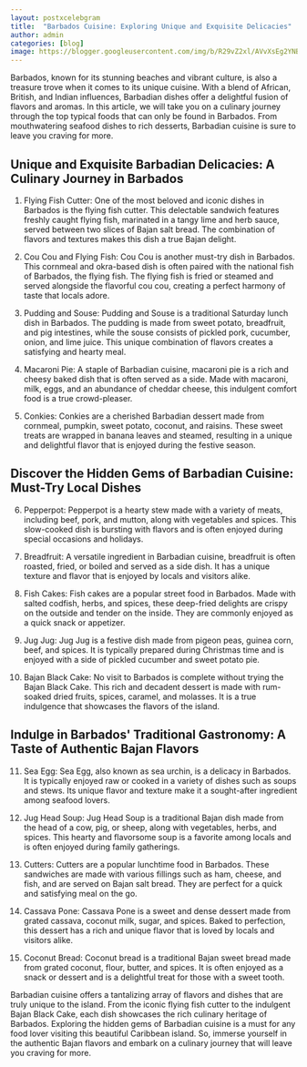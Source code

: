 ```yaml
---
layout: postxcelebgram
title:  "Barbados Cuisine: Exploring Unique and Exquisite Delicacies"
author: admin
categories: [blog]
image: https://blogger.googleusercontent.com/img/b/R29vZ2xl/AVvXsEg2YNBMvK0Wk4o2iVJr5zbyBgFTVRnVW9JMRPo6_tqjEPxjLTImGVi7a6JiQmJNjMHQ_SxhmEb0un9WXdsUWSOmI2EqpKQoXURQ9qprlqQ0jr0yh_p9qb_vZy0e3nmsuzdz5KRE8jn9L2km9r_cFOWDz2W9GkIxpdKMXB69ZpbI82GItohsmnWT7Jq2scUP/s1600/images%20%287%29.jpeg
---
```





<p>Barbados, known for its stunning beaches and vibrant culture, is also a treasure trove when it comes to its unique cuisine. With a blend of African, British, and Indian influences, Barbadian dishes offer a delightful fusion of flavors and aromas. In this article, we will take you on a culinary journey through the top typical foods that can only be found in Barbados. From mouthwatering seafood dishes to rich desserts, Barbadian cuisine is sure to leave you craving for more.</p>
<h2>Unique and Exquisite Barbadian Delicacies: A Culinary Journey in Barbados</h2>
<ol>
<li>
<p>Flying Fish Cutter:
One of the most beloved and iconic dishes in Barbados is the flying fish cutter. This delectable sandwich features freshly caught flying fish, marinated in a tangy lime and herb sauce, served between two slices of Bajan salt bread. The combination of flavors and textures makes this dish a true Bajan delight.</p>
</li>
<li>
<p>Cou Cou and Flying Fish:
Cou Cou is another must-try dish in Barbados. This cornmeal and okra-based dish is often paired with the national fish of Barbados, the flying fish. The flying fish is fried or steamed and served alongside the flavorful cou cou, creating a perfect harmony of taste that locals adore.</p>
</li>
<li>
<p>Pudding and Souse:
Pudding and Souse is a traditional Saturday lunch dish in Barbados. The pudding is made from sweet potato, breadfruit, and pig intestines, while the souse consists of pickled pork, cucumber, onion, and lime juice. This unique combination of flavors creates a satisfying and hearty meal.</p>
</li>
<li>
<p>Macaroni Pie:
A staple of Barbadian cuisine, macaroni pie is a rich and cheesy baked dish that is often served as a side. Made with macaroni, milk, eggs, and an abundance of cheddar cheese, this indulgent comfort food is a true crowd-pleaser.</p>
</li>
<li>
<p>Conkies:
Conkies are a cherished Barbadian dessert made from cornmeal, pumpkin, sweet potato, coconut, and raisins. These sweet treats are wrapped in banana leaves and steamed, resulting in a unique and delightful flavor that is enjoyed during the festive season.</p>
</li>
</ol>
<h2>Discover the Hidden Gems of Barbadian Cuisine: Must-Try Local Dishes</h2>
<ol start="6">
<li>
<p>Pepperpot:
Pepperpot is a hearty stew made with a variety of meats, including beef, pork, and mutton, along with vegetables and spices. This slow-cooked dish is bursting with flavors and is often enjoyed during special occasions and holidays.</p>
</li>
<li>
<p>Breadfruit:
A versatile ingredient in Barbadian cuisine, breadfruit is often roasted, fried, or boiled and served as a side dish. It has a unique texture and flavor that is enjoyed by locals and visitors alike.</p>
</li>
<li>
<p>Fish Cakes:
Fish cakes are a popular street food in Barbados. Made with salted codfish, herbs, and spices, these deep-fried delights are crispy on the outside and tender on the inside. They are commonly enjoyed as a quick snack or appetizer.</p>
</li>
<li>
<p>Jug Jug:
Jug Jug is a festive dish made from pigeon peas, guinea corn, beef, and spices. It is typically prepared during Christmas time and is enjoyed with a side of pickled cucumber and sweet potato pie.</p>
</li>
<li>
<p>Bajan Black Cake:
No visit to Barbados is complete without trying the Bajan Black Cake. This rich and decadent dessert is made with rum-soaked dried fruits, spices, caramel, and molasses. It is a true indulgence that showcases the flavors of the island.</p>
</li>
</ol>
<h2>Indulge in Barbados' Traditional Gastronomy: A Taste of Authentic Bajan Flavors</h2>
<ol start="11">
<li>
<p>Sea Egg:
Sea Egg, also known as sea urchin, is a delicacy in Barbados. It is typically enjoyed raw or cooked in a variety of dishes such as soups and stews. Its unique flavor and texture make it a sought-after ingredient among seafood lovers.</p>
</li>
<li>
<p>Jug Head Soup:
Jug Head Soup is a traditional Bajan dish made from the head of a cow, pig, or sheep, along with vegetables, herbs, and spices. This hearty and flavorsome soup is a favorite among locals and is often enjoyed during family gatherings.</p>
</li>
<li>
<p>Cutters:
Cutters are a popular lunchtime food in Barbados. These sandwiches are made with various fillings such as ham, cheese, and fish, and are served on Bajan salt bread. They are perfect for a quick and satisfying meal on the go.</p>
</li>
<li>
<p>Cassava Pone:
Cassava Pone is a sweet and dense dessert made from grated cassava, coconut milk, sugar, and spices. Baked to perfection, this dessert has a rich and unique flavor that is loved by locals and visitors alike.</p>
</li>
<li>
<p>Coconut Bread:
Coconut bread is a traditional Bajan sweet bread made from grated coconut, flour, butter, and spices. It is often enjoyed as a snack or dessert and is a delightful treat for those with a sweet tooth.</p>
</li>
</ol>
<p>Barbadian cuisine offers a tantalizing array of flavors and dishes that are truly unique to the island. From the iconic flying fish cutter to the indulgent Bajan Black Cake, each dish showcases the rich culinary heritage of Barbados. Exploring the hidden gems of Barbadian cuisine is a must for any food lover visiting this beautiful Caribbean island. So, immerse yourself in the authentic Bajan flavors and embark on a culinary journey that will leave you craving for more.</p>



<div style="height:1px;">
<a id="show_id" onclick="document.getElementById('spoiler_id').style.display=''; document.getElementById('show_id').style.display='none';"></a><span id="spoiler_id" style="display: none;"><a class="link" onclick="document.getElementById('spoiler_id').style.display='none'; document.getElementById('show_id').style.display='';"></a>
<div style="background-color: rgba(0, 0, 0, 0); margin: 1px;">
<div class="smallfont"><i><span style="font-size: 16px; font-weight: bold; margin-right: 3px;"></span></i><input onclick="if (this.parentNode.parentNode.getElementsByTagName('div')[1].getElementsByTagName('div')[0].style.display != '') { this.parentNode.parentNode.getElementsByTagName('div')[1].getElementsByTagName('div')[0].style.display = ''; this.innerText = ''; this.value = 'Hide'; } else { this.parentNode.parentNode.getElementsByTagName('div')[1].getElementsByTagName('div')[0].style.display = 'none'; this.innerText = ''; this.value = 'new posts'; }" style="background-color: #00000000; font-size: 16px; width: auto;" type="button" value="new posts" />
</div>
<div class="alt2" style="background-color: rgba(255, 255, 255, 0); margin: 0px; padding: 0px;">
<div style="display: none;" loading="lazy"><p>
 
seoyoon282
서윤
goraegoraebab 
goraegoraebab
spsa_7 
spsa_7
🐶
x_kimda 
x_kimda
킴다경 Kimda
from.eunchae 
from.eunchae
venviav 
venviav
JIAN 지안 🇰🇷
cherie_bbing 
cherie_bbing
경험을 사랑하는 간호사 BING🇰🇷
yu_yuhwa 
yu_yuhwa
유유화
evyoon 
evyoon
EVELYN
misskimnayoon 
misskimnayoon
Nayoon Kim
zzyuridarong 
zzyuridarong
쮸리
green.teabag 
green.teabag
Green
3.18oz 
3.18oz
힙뜨니 । 🍑힙메이커 ✘ 다이어트 꿀팁
onestar_xx 
onestar_xx
최한별
about_minjii 
about_minjii
Min Jee Kim
jjin2ny 
jjin2ny
영진
itsgusu 
itsgusu
GUSU 구수
xxunnus2 
xxunnus2
선우☀️
ssol_ra.c 
ssol_ra.c
쏠라씨
jm_7218 
jm_7218
안 지미
maycoco__ 
maycoco__
메이코코
m1nkicom 
m1nkicom
민키
yhy_y 
yhy_y
하야니 🧸🤎
cherry_.coco 
cherry_.coco
𝑪𝒉𝒆𝒓𝒓𝒚 𝑪𝒐𝒌𝒆🍒
k.bbibbi 
k.bbibbi
김지영✨
feel0100 
feel0100
아리샤
kgo_111 
kgo_111
김가온
seon_h_e 
seon_h_e
cccxx.ii 
cccxx.ii
🤍
zi9oomon 
zi9oomon
지구
yj_eve 
yj_eve
영주伊娃
a__ran_e 
a__ran_e
아란
jini_bbangg_ 
jini_bbangg_
스윗핑크  포포리나 사쟝  지니빵 🍔
dal.sora 
dal.sora
달소라🌙
ji2love_ 
ji2love_
차지희 CHAJIHEE
heex.x 
heex.x
힉스🍒
yun_chocho 
yun_chocho
윤초이
sx_xny 
sx_xny
써니✨
love.bitt 
love.bitt
onxxi 
onxxi
xxɪ
eeu_nkyo 
eeu_nkyo
은교
s_h_j_ 
s_h_j_
서 현주
2ee_miji 
2ee_miji
운동하는 간호사&필라테스 강사_미지✨
___yesri 
___yesri
임예슬 예슬림 (yeseul + slim)
luvurse1f_ 
luvurse1f_
ʏᴜʜʏᴜɴ
jin_09.10 
jin_09.10
찌니탱이
love_boki 
love_boki
러브미우 ღ
marieansu 
marieansu
마리앤수
yuy9__7 
yuy9__7
kimxeul 
kimxeul
김 슬기
berry_3.14_official 
berry_3.14_official
빛베리 𝑩𝒆𝒂𝒕 𝑩𝒆𝒓𝒓𝒚✨🍓🇰🇷
_yetto 
_yetto
필라테스강사 전예진 예또
12____17 
12____17
허애선 HEO AESUN
fit__joo 
fit__joo
핏쭈 | 부산PT 운동 다이어트 트레이닝전문
jsunxye 
jsunxye
수입의류 | 루엘리아 𝑅𝑢𝑒́𝑙𝑖𝑎
s_e____2 
s_e____2
siisiin_ii 
siisiin_ii
fleur_jin___ 
fleur_jin___
플레르 (fleur) / 이찐콩
jxx_85 
jxx_85
ⓊⓃⒾⒿⒶⓃⒼ 유니장 in부산
yeb00__ 
yeb00__
전예빈 Yebin
_9.km 
_9.km
미니
hnpilates 
hnpilates
하나
_to.jy 
_to.jy
🇰🇷 유지연
won_aaa__ 
won_aaa__
kimyaji_ 
kimyaji_
야지 🩷
danlyun 
danlyun
김미주
rim_vely_vely 
rim_vely_vely
림블리🌸사는게꽃같네 
soo_flower 
soo_flower
수련
gogum_i 
gogum_i
Ji hyeon
wxxyu_c 
wxxyu_c
우유씨 정화란
ssun__pre 
ssun__pre
QUEEN (한채희)
noreungza 
noreungza
잉플루언서 노릉자
piamodel
피아 PIA
94.167kg 
94.167kg
유주다
sia_jiwoo 
sia_jiwoo
시아지우 sia_jiwoo
olivi4b4by 
olivi4b4by
ˋˏ 희뽀 ˎˊ
realroda_jenny 
realroda_jenny
리얼로다
rumiious 
rumiious
박루미
lee.hye.jung 
lee.hye.jung
sandy.95__ 
sandy.95__
샌디(송지영) SANDY
hj_cutie 
hj_cutie
안효정
el.f_in 
el.f_in
queenka_yeon 
queenka_yeon
Ha Yeon
vanhani_love 
vanhani_love
상봉미용실 중랑구 미용실 반하니원장 레이어드컷 헤어컨설팅
r_love_ubin_ 
r_love_ubin_
yul_______mom 
yul_______mom
율맘🕊
bbobbo_ra_ 
bbobbo_ra_
ᴘᴜʀᴘʟᴇ
ri.aan 
ri.aan
리안
swai_sy 
swai_sy
박수연 Suyeon Park
_kangeunwook 
_kangeunwook
강은욱
hxxmiso 
hxxmiso
krystal_wears_the___ 
krystal_wears_the___
강승연 𝐊𝐫𝐲𝐬𝐭𝐚𝐥 𝐊𝐚𝐧𝐠
bokyung_po 
bokyung_po
이보경 뽀언니
shin_haeri_ 
shin_haeri_
신해리
hahaha_m003 
hahaha_m003
Aa
_your_summer 
_your_summer
zszszsxxcy 
zszszsxxcy
🦋
aa_yoon 
aa_yoon
박윤아
moon_n_6 
moon_n_6
김 세 연
sonbi8888 
sonbi8888
손비로하SONBIROHA 🇰🇷 틱톡.유튜브
pilate____ 
pilate____
PILATE🌷
won._.niii 
won._.niii
Hailey Ryou
min.joy___ 
min.joy___
민죠이
_soohyo 
_soohyo
김수효
jihea_a 
jihea_a
🤍지혜
mihi215 
mihi215
규리
afresh25 
afresh25
doyu.____ 
doyu.____
sally__j 
sally__j
셀리 장
hhjj0804 
hhjj0804
희지
cooomong 
cooomong
앙큼한 코몽씨
_.0_.oo 
_.0_.oo
셴
ji_aeeeez 
ji_aeeeez
박지애
cloverain_oo 
cloverain_oo
단비❤️
godrhea 
godrhea
레아
banybany__77 
banybany__77
dami_amond 
dami_amond
김 소현
a_longming 
a_longming
아롱
mj.monde 
mj.monde
rose.4.14 
rose.4.14
백만로즈
jin.aaaaaaaa 
jin.aaaaaaaa
디나
yea_rang 
yea_rang
예랑 🫦
chuu_romi 
chuu_romi
Lee Ju Hee
diamant.ete 
diamant.ete
에떼 / 광고모델
hana_sooong 
hana_sooong
송하나
today_so2 
today_so2
소이 | 여행 • 운동
iamluna__ 
iamluna__
광교PT LUNA🌙🇰🇷루나쌤
minsniluv 
minsniluv
민선 (Gwak Min Seon)
chae.on 
chae.on
Paradise is where I am
ychuu_0u0 
ychuu_0u0
ychuu
illb.fine 
illb.fine
onezuumin 
onezuumin
li_m.e 
li_m.e
림이 👸🏻
y__eonj 
y__eonj
연정
moon.fit_ 
moon.fit_
🩰
hirslandim_ 
hirslandim_
woooozzzzz 
woooozzzzz
박유진😊
__krb99 
__krb99
__habin_s2 
__habin_s2
오영경
_aarome 
_aarome
아연
o_8.6 
o_8.6
(유화)𝒥𝒾 𝒴𝑒𝑜𝓃
han_kyung__ 
han_kyung__
우 한경
chu0.0a 
chu0.0a
제이웜(𝒥.𝓌𝒶𝓇𝓂)
ahyo12_07 
ahyo12_07
아효 (산타 맘🐶) 𝐀𝐡𝐲𝐨🇰🇷
sso1124 
sso1124
e_seoa 
e_seoa
이서아
95pje 
95pje
박지은 🇰🇷
mj_siha 
mj_siha
김미진
shashaola 
shashaola
이윤희
doeungram 
doeungram
도은
maodoyo 
maodoyo
도요
alistmary_ 
alistmary_
Mary
pinkgabong 
pinkgabong
유가연 👙WBFF BIKINI PRO🏆
xiao_eggsy 
xiao_eggsy
감동란
yehehehoho 
yehehehoho
jjulllove 
jjulllove
minnnui 
minnnui
Le'Nore
h.jean_ 
h.jean_
💎
_lim_oo 
_lim_oo
정예림(오늘은 예림)
hui_kwon 
hui_kwon
Hui Kwon
2lyn_98 
2lyn_98
이린
a.hyuniiii 
a.hyuniiii
elire_esthetic 
elire_esthetic
안산피부관리 10년간 압출만 해온 압출장인의 확실한 코치🔍
93.sss 
93.sss
민e
rang92_ 
rang92_
정사랑
1004jjang 
1004jjang
장타쿠 ᴊᴀɴɢᴛᴀᴋᴜ ｡·͜·｡
chna.y 
chna.y
한나
chachabeby_ 
chachabeby_
yejoo6 
yejoo6
육예주
qtd___ 
qtd___
do._.vely 
do._.vely
도블리 (레이싱모델 도유리)
s_jisu_02 
s_jisu_02
신지수
artlist_st 
artlist_st
아트리스트 스튜디오
jj_writer_ee 
jj_writer_ee
지은
__ejiny 
__ejiny
진진(JINJIN)
youuuu_d 
youuuu_d
유디🌿
hhhh7j











</p></div></div></div></span>
</div>
